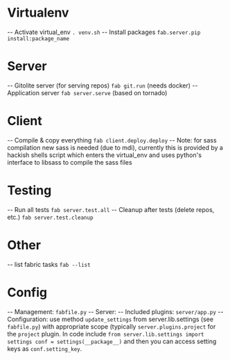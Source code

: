 # Virtualenv

  --  Activate virtual_env `. venv.sh`
  --  Install packages `fab.server.pip install:package_name`

# Server

  --  Gitolite server (for serving repos) `fab git.run` (needs docker)
  --  Application server `fab server.serve` (based on tornado)

# Client

  --  Compile & copy everything `fab client.deploy.deploy`
  --  Note: for sass compilation new sass is needed (due to mdi),
      currently this is provided by a hackish shells script which
      enters the virtual_env and uses python's interface to libsass
      to compile the sass files

# Testing

  --  Run all tests `fab server.test.all`
  --  Cleanup after tests (delete repos, etc.) `fab server.test.cleanup`

# Other

  -- list fabric tasks `fab --list`

# Config

  -- Management: `fabfile.py`
  -- Server:
     -- Included plugins: `server/app.py`
     -- Configuration: use method `update_settings` from server.lib.settings
        (see `fabfile.py`) with appropriate scope (typically `server.plugins.project`
        for the `project` plugin. In code include
``
        from server.lib.settings import settings
        conf = settings(__package__)
``
        and then you can access setting keys as `conf.setting_key`.
